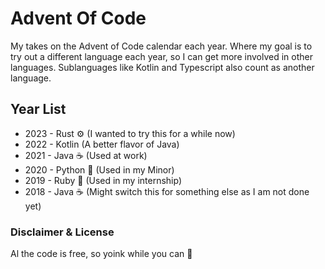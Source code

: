 # Advent Of Code

My takes on the Advent of Code calendar each year. Where my goal is to try out a different language each year, so I can get more involved in other languages.
Sublanguages like Kotlin and Typescript also count as another language.

## Year List

- 2023 - Rust ⚙ (I wanted to try this for a while now)
- 2022 - Kotlin (A better flavor of Java)
- 2021 - Java ☕ (Used at work)
- 2020 - Python 🐍 (Used in my Minor)
- 2019 - Ruby 💎 (Used in my internship)
- 2018 - Java ☕ (Might switch this for something else as I am not done yet)

### Disclaimer & License

Al the code is free, so yoink while you can 🐷
